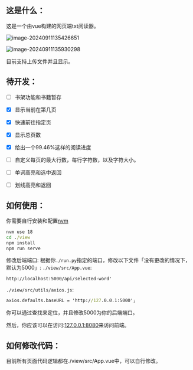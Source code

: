 ## 这是什么：

这是一个由vue构建的网页端txt阅读器。

![image-20240911135426651](https://fastly.jsdelivr.net/gh/MrXnneHang/blog_img/BlogHosting/img/24/09/202409111359874.png)

![image-20240911135930298](https://fastly.jsdelivr.net/gh/MrXnneHang/blog_img/BlogHosting/img/24/09/202409111359418.png)

目前支持上传文件并且显示。



## 待开发：

* [ ] 书架功能和书籍暂存
* [x] 显示当前在第几页
* [x] 快速前往指定页
* [x] 显示总页数
* [x] 给出一个99.46%这样的阅读进度
* [ ] 自定义每页的最大行数，每行字符数，以及字符大小。
* [ ] 单词高亮和选中返回
* [ ] 划线高亮和返回



## 如何使用：

你需要自行安装和配置[nvm](https://github.com/nvm-sh/nvm)

```cmd
nvm use 18
cd ./view
npm install 
npm run serve
```
修改后端端口: 根据你`./run.py`指定的端口，修改以下文件「没有更改的情况下，默认为5000」:
`./view/src/App.vue`:
```vue
http://localhost:5000/api/selected-word'
```
`./view/src/utils/axios.js`:
```cmd
axios.defaults.baseURL = 'http://127.0.0.1:5000';
```
你可以通过查找来定位，并且修改5000为你的后端端口。


然后，你应该可以在访问:[127.0.0.1:8080](127.0.0.1:8080)来访问前端。



## 如何修改代码：

目前所有页面代码逻辑都在./view/src/App.vue中，可以自行修改。
